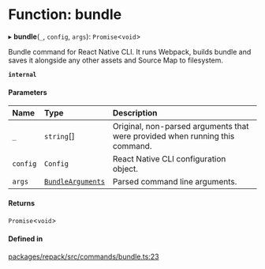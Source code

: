 # Function: bundle

▸ **bundle**(`_`, `config`, `args`): `Promise`<`void`\>

Bundle command for React Native CLI.
It runs Webpack, builds bundle and saves it alongside any other assets and Source Map
to filesystem.

**`internal`**

#### Parameters

| Name | Type | Description |
| :------ | :------ | :------ |
| `_` | `string`[] | Original, non-parsed arguments that were provided when running this command. |
| `config` | `Config` | React Native CLI configuration object. |
| `args` | [`BundleArguments`](../interfaces/BundleArguments.md) | Parsed command line arguments. |

#### Returns

`Promise`<`void`\>

#### Defined in

[packages/repack/src/commands/bundle.ts:23](https://github.com/callstack/repack/blob/1d9a1bb/packages/repack/src/commands/bundle.ts#L23)
